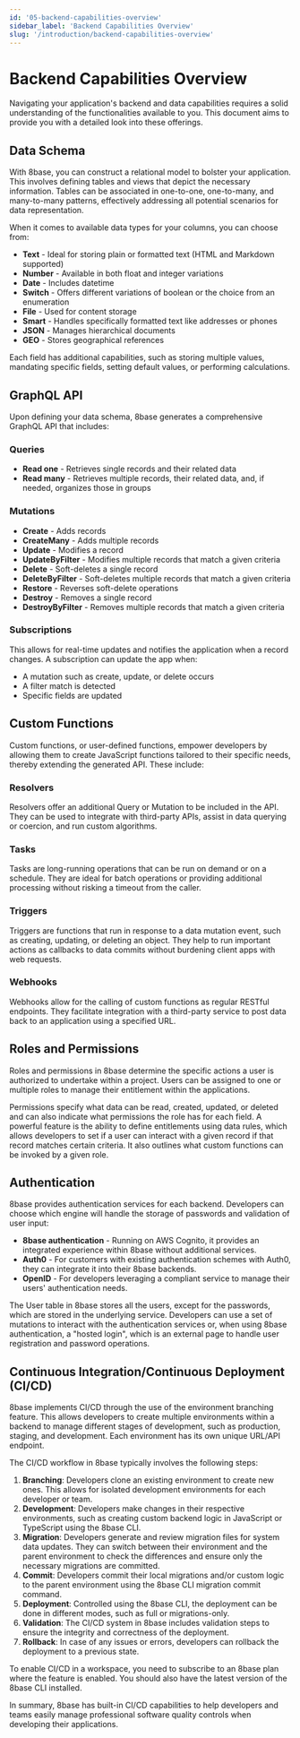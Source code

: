 ```yaml
---
id: '05-backend-capabilities-overview'
sidebar_label: 'Backend Capabilities Overview'
slug: '/introduction/backend-capabilities-overview'
---
```

# Backend Capabilities Overview

Navigating your application's backend and data capabilities requires a solid understanding of the functionalities available to you. This document aims to provide you with a detailed look into these offerings.

## Data Schema

With 8base, you can construct a relational model to bolster your application. This involves defining tables and views that depict the necessary information. Tables can be associated in one-to-one, one-to-many, and many-to-many patterns, effectively addressing all potential scenarios for data representation.

When it comes to available data types for your columns, you can choose from:

-   **Text**  - Ideal for storing plain or formatted text (HTML and Markdown supported)
-   **Number**  - Available in both float and integer variations
-   **Date**  - Includes datetime
-   **Switch**  - Offers different variations of boolean or the choice from an enumeration
-   **File**  - Used for content storage
-   **Smart**  - Handles specifically formatted text like addresses or phones
-   **JSON**  - Manages hierarchical documents
-   **GEO**  - Stores geographical references

Each field has additional capabilities, such as storing multiple values, mandating specific fields, setting default values, or performing calculations.

## GraphQL API

Upon defining your data schema, 8base generates a comprehensive GraphQL API that includes:

### Queries

-   **Read one**  - Retrieves single records and their related data
-   **Read many**  - Retrieves multiple records, their related data, and, if needed, organizes those in groups

### Mutations

-   **Create**  - Adds records
-   **CreateMany**  - Adds multiple records
-   **Update**  - Modifies a record
-   **UpdateByFilter**  - Modifies multiple records that match a given criteria
-   **Delete**  - Soft-deletes a single record
-   **DeleteByFilter**  - Soft-deletes multiple records that match a given criteria
-   **Restore**  - Reverses soft-delete operations
-   **Destroy**  - Removes a single record
-   **DestroyByFilter**  - Removes multiple records that match a given criteria

### Subscriptions

This allows for real-time updates and notifies the application when a record changes. A subscription can update the app when:

-   A mutation such as create, update, or delete occurs
-   A filter match is detected
-   Specific fields are updated

## Custom Functions

Custom functions, or user-defined functions, empower developers by allowing them to create JavaScript functions tailored to their specific needs, thereby extending the generated API. These include:

### Resolvers

Resolvers offer an additional Query or Mutation to be included in the API. They can be used to integrate with third-party APIs, assist in data querying or coercion, and run custom algorithms.

### Tasks

Tasks are long-running operations that can be run on demand or on a schedule. They are ideal for batch operations or providing additional processing without risking a timeout from the caller.

### Triggers

Triggers are functions that run in response to a data mutation event, such as creating, updating, or deleting an object. They help to run important actions as callbacks to data commits without burdening client apps with web requests.

### Webhooks

Webhooks allow for the calling of custom functions as regular RESTful endpoints. They facilitate integration with a third-party service to post data back to an application using a specified URL.

## Roles and Permissions

Roles and permissions in 8base determine the specific actions a user is authorized to undertake within a project. Users can be assigned to one or multiple roles to manage their entitlement within the applications.

Permissions specify what data can be read, created, updated, or deleted and can also indicate what permissions the role has for each field. A powerful feature is the ability to define entitlements using data rules, which allows developers to set if a user can interact with a given record if that record matches certain criteria. It also outlines what custom functions can be invoked by a given role.

## Authentication

8base provides authentication services for each backend. Developers can choose which engine will handle the storage of passwords and validation of user input:

-   **8base authentication**  - Running on AWS Cognito, it provides an integrated experience within 8base without additional services.
-   **Auth0**  - For customers with existing authentication schemes with Auth0, they can integrate it into their 8base backends.
-   **OpenID**  - For developers leveraging a compliant service to manage their users' authentication needs.

The User table in 8base stores all the users, except for the passwords, which are stored in the underlying service. Developers can use a set of mutations to interact with the authentication services or, when using 8base authentication, a "hosted login", which is an external page to handle user registration and password operations.

## Continuous Integration/Continuous Deployment (CI/CD)

8base implements CI/CD through the use of the environment branching feature. This allows developers to create multiple environments within a backend to manage different stages of development, such as production, staging, and development. Each environment has its own unique URL/API endpoint.

The CI/CD workflow in 8base typically involves the following steps:

1.  **Branching**: Developers clone an existing environment to create new ones. This allows for isolated development environments for each developer or team.
2.  **Development**: Developers make changes in their respective environments, such as creating custom backend logic in JavaScript or TypeScript using the 8base CLI.
3.  **Migration**: Developers generate and review migration files for system data updates. They can switch between their environment and the parent environment to check the differences and ensure only the necessary migrations are committed.
4.  **Commit**: Developers commit their local migrations and/or custom logic to the parent environment using the 8base CLI migration commit command.
5.  **Deployment**: Controlled using the 8base CLI, the deployment can be done in different modes, such as full or migrations-only.
6.  **Validation**: The CI/CD system in 8base includes validation steps to ensure the integrity and correctness of the deployment.
7.  **Rollback**: In case of any issues or errors, developers can rollback the deployment to a previous state.

To enable CI/CD in a workspace, you need to subscribe to an 8base plan where the feature is enabled. You should also have the latest version of the 8base CLI installed.

In summary, 8base has built-in CI/CD capabilities to help developers and teams easily manage professional software quality controls when developing their applications.

